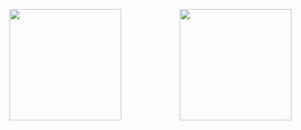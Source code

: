 <a href="https://github.com/anuraghazra/github-readme-stats">
  <img height=200 align="left" src="https://readme-stats-danrejk.vercel.app/api?username=Danrejk&theme=darcula&count_private=true" />
</a>
<a href="https://github.com/anuraghazra/github-readme-stats">
  <img height=200 align="right" src="https://readme-stats-danrejk.vercel.app/api/top-langs/?username=Danrejk&layout=donut&theme=darcula&count_private=true" />
</a>

<!--START_SECTION:activity-->
<!--END_SECTION:activity-->
